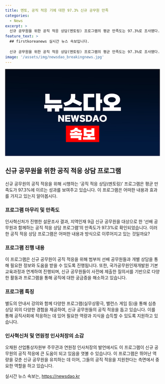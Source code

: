 ```yaml
---
title: 멘토, 공직 적응 기에 대한 97.3% 신규 공무원 만족
categories:
  - News
excerpt: >
  신규 공무원을 위한 공직 적응 상담(멘토링) 프로그램의 평균 만족도는 97.3%로 조사됐다. 신규 공무원 1741명을 대상으로 9회차 프로그램이 진행되며, 참가자들은 공직 적응 및 복지제도 등에 대한 도움을 받았다. 설문조사 결과, 참여자들은 안내서, 프로그램 등에 대한 높은 만족도를 보였으며, 프로그램이 신규 공무원의 고통을 해소하는 데 도움이 되는 것으로 분석됐다. 이와 함께, 멘토링 프로그램은 공직사회에 신규자의 원활한 적응을 돕는 중요한 방법으로 인정받고 있다.
feature_text: >
  ## firstkoreanews 실시간 뉴스 속보입니다.

  신규 공무원을 위한 공직 적응 상담(멘토링) 프로그램의 평균 만족도는 97.3%로 조사됐다. 신규 공무원 1741명을 대상으로 9회차 프로그램이 진행되며, 참가자들은 공직 적응 및 복지제도 등에 대한 도움을 받았다. 설문조사 결과, 참여자들은 안내서, 프로그램 등에 대한 높은 만족도를 보였으며, 프로그램이 신규 공무원의 고통을 해소하는 데 도움이 되는 것으로 분석됐다. 이와 함께, 멘토링 프로그램은 공직사회에 신규자의 원활한 적응을 돕는 중요한 방법으로 인정받고 있다.
image: '/assets/img/newsdao_breakingnews.jpg'
---
```


<p><img src="/assets/img/newsdao_breakingnews.jpg" alt="firstkoreanews 속보" /></p>

<h2 data-ke-size="size26">신규 공무원을 위한 공직 적응 상담 프로그램</h2>

<p data-ke-size="size16">신규 공무원의 공직 적응을 위해 시행하는 ‘공직 적응 상담(멘토링)’ 프로그램은 평균 만족도가 97.3%에 이르는 성과를 보여주고 있습니다. 이 프로그램은 어떠한 내용과 효과를 가지고 있는지 알아봅시다.</p>

<h3><b>프로그램 마무리 및 만족도</b></h3>

<p data-ke-size="size16">인사혁신처가 진행한 설문조사 결과, 지역인재 9급 신규 공무원을 대상으로 한 ‘선배 공무원과 함께하는 공직 적응 상담 프로그램’의 만족도가 97.3%로 확인되었습니다. 이러한 공직 적응 상담 프로그램은 어떠한 내용과 방식으로 이루어지고 있는 것일까요?</p>

<h3><b>프로그램 진행 내용</b></h3>

<p data-ke-size="size16">이 프로그램은 신규 공무원이 공직 적응을 위해 범부처 선배 공무원들과 개별 상담을 통해 필요한 정보와 도움을 받을 수 있도록 진행됩니다. 또한, 국가공무원인재개발원 기본교육과정과 연계하여 진행되며, 신규 공무원들이 사전에 제출한 질의서를 기반으로 다양한 활동과 프로그램을 통해 공직에 대한 궁금증을 해소하고 있습니다.</p>

<h3><b>프로그램 특징</b></h3>

<p data-ke-size="size16">별도의 안내서 강의와 함께 다양한 프로그램(실무상황극, 밸런스 게임 등)을 통해 심층 상담 외의 다양한 경험을 제공하여, 신규 공무원들의 공직 적응을 돕고 있습니다. 이를 통해 공직사회에 적응하는 데 있어 필요한 역량과 지식을 습득할 수 있도록 지원하고 있습니다.</p>

<h3><b>인사혁신처 및 연원정 인사처장의 소감</b></h3>

<p data-ke-size="size16">오채원 산업통상자원부 주무관과 연원정 인사처장의 발언에서도 이 프로그램이 신규 공무원의 공직 적응에 큰 도움이 되고 있음을 엿볼 수 있습니다. 이 프로그램은 뛰어난 역량을 갖춘 신규 공무원을 유치하는 데 이어, 그들의 공직 적응을 지원한다는 측면에서 중요한 역할을 하고 있습니다.</p>
실시간 뉴스 속보는, <a href="https://newsdao.kr" rel="dofollow">https://newsdao.kr</a>



